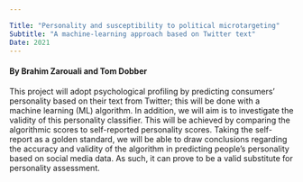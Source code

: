 ```yaml
---

Title: "Personality and susceptibility to political microtargeting"
Subtitle: "A machine-learning approach based on Twitter text"
Date: 2021
---
```


#### By Brahim Zarouali and Tom Dobber

This project will adopt psychological profiling by predicting consumers’ personality based on their text from Twitter; this will be done with a machine learning (ML) algorithm. In addition, we will aim is to investigate the validity of this personality classifier. This will be achieved by comparing the algorithmic scores to self-reported personality scores. Taking the self-report as a golden standard, we will be able to draw conclusions regarding the accuracy and validity of the algorithm in predicting people’s personality based on social media data. As such, it can prove to be a valid substitute for personality assessment.



